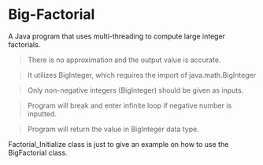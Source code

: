 # Big-Factorial

A Java program that uses multi-threading to compute large integer factorials.

> There is no approximation and the output value is accurate.

> It utilizes BigInteger, which requires the import of java.math.BigInteger

> Only non-negative integers (BigInteger) should be given as inputs.

> Program will break and enter infinite loop if negative number is inputted.

> Program will return the value in BigInteger data type.

Factorial_Initialize class is just to give an example on how to use the BigFactorial class.
